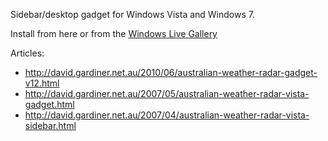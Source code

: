 Sidebar/desktop gadget for Windows Vista and Windows 7.

Install from here or from the [Windows Live Gallery](http://gallery.live.com/liveItemDetail.aspx?li=817fccbc-4eab-4cf9-8bbc-01e1d393609c)

Articles:
  * http://david.gardiner.net.au/2010/06/australian-weather-radar-gadget-v12.html
  * http://david.gardiner.net.au/2007/05/australian-weather-radar-vista-gadget.html
  * http://david.gardiner.net.au/2007/04/australian-weather-radar-vista-sidebar.html
